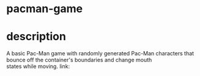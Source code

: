 # pacman-game

# description
A basic Pac-Man game with randomly generated Pac-Man characters that bounce off the container's boundaries and change mouth states while moving.
 link:                   
